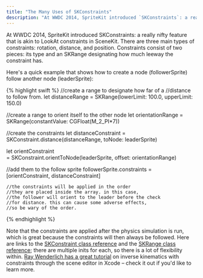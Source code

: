 ```yaml
---
title: "The Many Uses of SKConstraints"
description: "At WWDC 2014, SpriteKit introduced `SKConstraints`: a really nifty feature that is akin to `LookAt` constraints in SceneKit."
---
```


At WWDC 2014, SpriteKit introduced SKConstraints: a really nifty feature that is akin to LookAt constraints in SceneKit. There are three main types of constraints: rotation, distance, and position. Constraints consist of two pieces: its type and an SKRange designating how much leeway the constraint has.

Here's a quick example that shows how to create a node (followerSprite) follow another node (leaderSprite):

{% highlight swift %}
//create a range to designate how far of a
//distance to follow from.
let distanceRange = SKRange(lowerLimit: 100.0,
                            upperLimit: 150.0)

//create a range to orient itself to the other node
let orientationRange = SKRange(constantValue: CGFloat(M_2_PI*7))

//create the constraints
let distanceConstraint
= SKConstraint.distance(distanceRange, toNode: leaderSprite)

let orientConstraint   
= SKConstraint.orientToNode(leaderSprite, offset: orientationRange)

//add them to the follow sprite
followerSprite.constraints = [orientConstraint,
                              distanceConstraint]

    //the constraints will be applied in the order
    //they are placed inside the array. in this case,
    //the follower will orient to the leader before the check
    //for distance. this can cause some adverse effects,
    //so be wary of the order.
{% endhighlight %}

Note that the constraints are applied after the physics simulation is run, which is great because the constraints will then always be followed. Here are links to the [SKConstraint class reference](https://developer.apple.com/library/ios/documentation/SpriteKit/Reference/SKConstraint_Ref/index.htm) and the [SKRange class reference](https://developer.apple.com/library/ios/documentation/SpriteKit/Reference/SKRange_Ref/index.html); there are multiple inits for each, so there is a lot of flexibility within. [Ray Wenderlich has a great tutorial](https://www.raywenderlich.com/80917/sprite-kit-inverse-kinematics-swift) on inverse kinematics with constraints through the scene editor in Xcode – check it out if you'd like to learn more.
